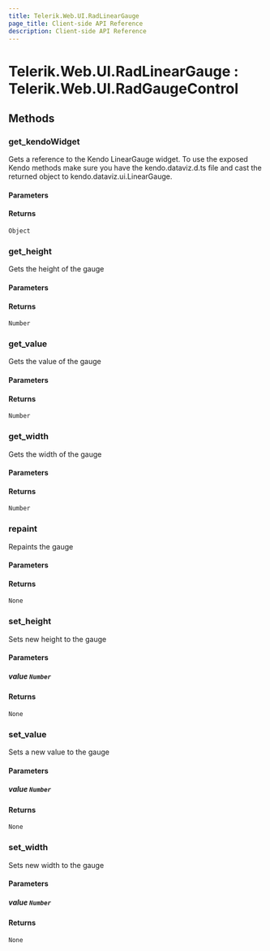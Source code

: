 ```yaml
---
title: Telerik.Web.UI.RadLinearGauge
page_title: Client-side API Reference
description: Client-side API Reference
---
```


# Telerik.Web.UI.RadLinearGauge : Telerik.Web.UI.RadGaugeControl 

## Methods

###  get_kendoWidget

Gets a reference to the Kendo LinearGauge widget. 
To use the exposed Kendo methods make sure you have the kendo.dataviz.d.ts file and cast the returned object to kendo.dataviz.ui.LinearGauge.

#### Parameters

#### Returns

`Object` 

###  get_height

Gets the height of the gauge

#### Parameters

#### Returns

`Number` 

###  get_value

Gets the value of the gauge

#### Parameters

#### Returns

`Number` 

###  get_width

Gets the width of the gauge

#### Parameters

#### Returns

`Number` 

###  repaint

Repaints the gauge

#### Parameters

#### Returns

`None` 

###  set_height

Sets new height to the gauge

#### Parameters

##### value `Number`

#### Returns

`None` 

###  set_value

Sets a new value to the gauge

#### Parameters

##### value `Number`

#### Returns

`None` 

###  set_width

Sets new width to the gauge

#### Parameters

##### value `Number`

#### Returns

`None` 


